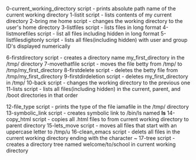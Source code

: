 0-current_working_directory script - prints absolute path name of the current working directory
1-listit script - lists contents of my current directory
2-bring me home script - changes the working directory to the user's home directory
3-listfiles script - lists files in long format
4-listmorefiles script - list all files including hidden in long format
5-listfilesdigitonly script - lists all files(including hidden) with user and group ID's displayed numerically

6-firstdirectory script - creates a directory name my_first_directory in the /tmp/ directory
7-movethatfile script - moves the file betty from /tmp/ to /tmp/my_first_directory
8-firstdelete script - deletes the betty file from /tmp/my_first_directory
9-firstdirdeletion script - deletes my_first_directory in /tmp/
10-back script - changes the working directory to the previous one
11-lists script - lists all files(including hidden) in the current, parent, and /boot directories in that order

12-file_type script - prints the type of the file iamafile in the /tmp/ directory
13-symbolic_link script - creates symbolic link to /bin/ls named __ls__
14-copy_html script - copies all .html files to from current working directory to parent directory
15-lets_move script - moves all files that start with an uppercase letter to /tmp/u
16-clean_emacs script - delets all files in the current working directory ending with the character ~
17-tree script - creates a directory tree named welcome/to/school in current working directory
